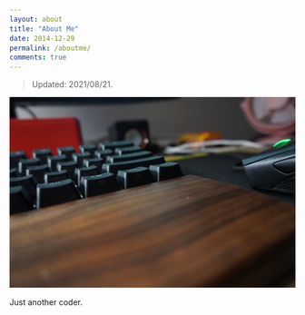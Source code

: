```yaml
---
layout: about
title: "About Me"
date: 2014-12-29
permalink: /aboutme/
comments: true
---
```


> Updated: 2021/08/21.

![myDesk](/assets/images/202108/DSC08131.JPG)

Just another coder.
